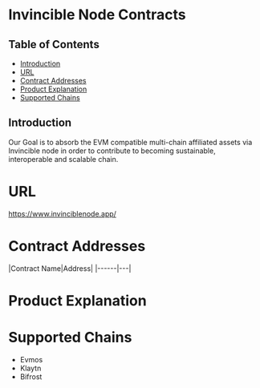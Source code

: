 # Invincible Node Contracts

## Table of Contents

- [Introduction](#introduction)
- [URL](#url)
- [Contract Addresses](#contractAddresses)
- [Product Explanation](#productExplanation)
- [Supported Chains](#supportedChains)

## Introduction

<a id="introduction"></a>
Our Goal is to absorb the EVM compatible multi-chain affiliated assets 
via Invincible node in order to contribute to becoming sustainable, interoperable and scalable chain.

# URL

<a id="url"></a>
https://www.invinciblenode.app/


# Contract Addresses

<a id="contractAddresses"></a>
|Contract Name|Address|
|------|---|

# Product Explanation

<a id="productExplanation"></a>

<!-- ```shell
npx hardhat help
npx hardhat test
REPORT_GAS=true npx hardhat test
npx hardhat node
npx hardhat run scripts/deploy.ts
``` -->

# Supported Chains
<a id="supportedChains"></a>
- Evmos
- Klaytn
- Bifrost
